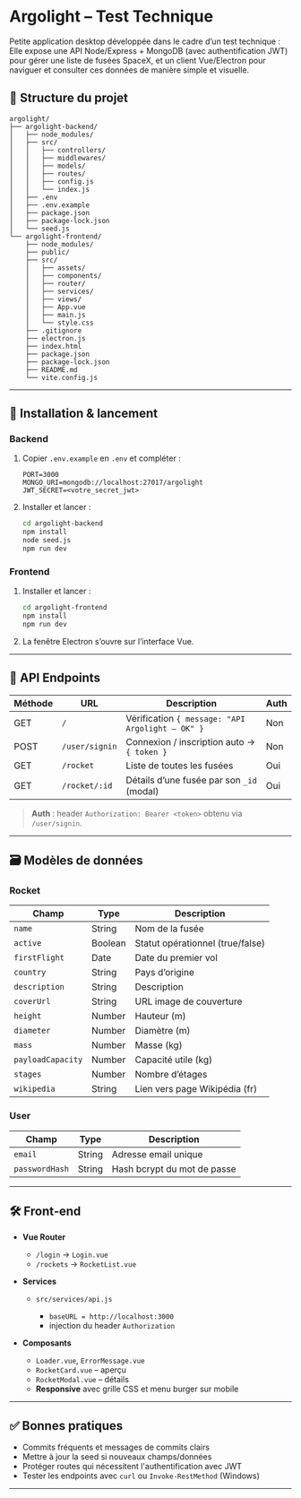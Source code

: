 # Argolight – Test Technique

Petite application desktop développée dans le cadre d’un test technique :
Elle expose une API Node/Express + MongoDB (avec authentification JWT) pour gérer une liste de fusées SpaceX, et un client Vue/Electron pour naviguer et consulter ces données de manière simple et visuelle.

## 📁 Structure du projet

```
argolight/
├── argolight-backend/
│   ├── node_modules/
│   ├── src/
│   │   ├── controllers/
│   │   ├── middlewares/
│   │   ├── models/
│   │   ├── routes/
│   │   ├── config.js
│   │   └── index.js
│   ├── .env
│   ├── .env.example
│   ├── package.json
│   ├── package-lock.json
│   └── seed.js
└── argolight-frontend/
    ├── node_modules/
    ├── public/
    ├── src/
    │   ├── assets/
    │   ├── components/
    │   ├── router/
    │   ├── services/
    │   ├── views/
    │   ├── App.vue
    │   ├── main.js
    │   └── style.css
    ├── .gitignore
    ├── electron.js
    ├── index.html
    ├── package.json
    ├── package-lock.json
    ├── README.md
    └── vite.config.js
```

---

## 🚀 Installation & lancement

### Backend

1. Copier `.env.example` en `.env` et compléter :

   ```dotenv
   PORT=3000
   MONGO_URI=mongodb://localhost:27017/argolight
   JWT_SECRET=<votre_secret_jwt>
   ```

2. Installer et lancer :

   ```bash
   cd argolight-backend
   npm install
   node seed.js 
   npm run dev    
   ```

### Frontend

1. Installer et lancer :

   ```bash
   cd argolight-frontend
   npm install
   npm run dev 
   ```

2. La fenêtre Electron s’ouvre sur l’interface Vue.

---

## 🔧 API Endpoints

| Méthode | URL            | Description                                      | Auth |
| ------- | -------------- | ------------------------------------------------ | ---- |
| GET     | `/`            | Vérification `{ message: "API Argolight – OK" }` | Non  |
| POST    | `/user/signin` | Connexion / inscription auto → `{ token }`       | Non  |
| GET     | `/rocket`      | Liste de toutes les fusées                       | Oui  |
| GET     | `/rocket/:id`  | Détails d’une fusée par son `_id` (modal)              | Oui  |

> **Auth** : header `Authorization: Bearer <token>` obtenu via `/user/signin`.

---

## 🗃️ Modèles de données

### Rocket

| Champ             | Type    |  Description                      |
| ----------------- | ------- | -------------------------------- |
| `name`            | String  | Nom de la fusée                  |
| `active`          | Boolean | Statut opérationnel (true/false) |
| `firstFlight`     | Date    | Date du premier vol              |
| `country`         | String  | Pays d’origine                   |
| `description`     | String  |Description                      |
| `coverUrl`        | String  | URL image de couverture          |
| `height`          | Number  | Hauteur (m)                      |
| `diameter`        | Number  |  Diamètre (m)                     |
| `mass`            | Number  |  Masse (kg)                       |
| `payloadCapacity` | Number  |  Capacité utile (kg)              |
| `stages`          | Number  |  Nombre d’étages                  |
| `wikipedia`       | String  |  Lien vers page Wikipédia (fr)    |

### User

| Champ          | Type   | Description                 |
| -------------- | ------ |  --------------------------- |
| `email`        | String |  Adresse email unique        |
| `passwordHash` | String |  Hash bcrypt du mot de passe |

---

## 🛠️ Front‑end

* **Vue Router**

  * `/login` → `Login.vue`
  * `/rockets` → `RocketList.vue`

* **Services**

  * `src/services/api.js`

    * `baseURL = http://localhost:3000`
    * injection du header `Authorization`

* **Composants**

  * `Loader.vue`, `ErrorMessage.vue`
  * `RocketCard.vue` – aperçu
  * `RocketModal.vue` – détails
  * **Responsive** avec grille CSS et menu burger sur mobile

---

## ✅ Bonnes pratiques

* Commits fréquents et messages de commits clairs
* Mettre à jour la seed si nouveaux champs/données
* Protéger routes qui nécessitent l'authentification avec JWT
* Tester les endpoints avec `curl` ou `Invoke-RestMethod` (Windows)
---
